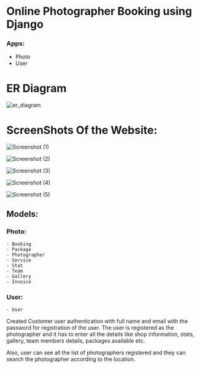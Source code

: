 # Online Photographer Booking using Django

### Apps:
- Photo
- User

# ER Diagram
![er_diagram](https://github.com/shreyas7057/Online-Photographer-Booking/assets/34678255/07bc0b4e-5eb1-4f00-9561-1c6753dda445)

# ScreenShots Of the Website:
![Screenshot (1)](https://github.com/shreyas7057/Online-Photographer-Booking/assets/34678255/be633590-ee24-49b6-ac01-cad65eade021)

![Screenshot (2)](https://github.com/shreyas7057/Online-Photographer-Booking/assets/34678255/a612f91b-4fc3-42f2-8b18-39080bf675b7)

![Screenshot (3)](https://github.com/shreyas7057/Online-Photographer-Booking/assets/34678255/fb97add0-14a8-4f11-ad25-a1652ec0fd0b)

![Screenshot (4)](https://github.com/shreyas7057/Online-Photographer-Booking/assets/34678255/b872b15c-8be5-4f0a-87e6-99c05f31109e)

![Screenshot (5)](https://github.com/shreyas7057/Online-Photographer-Booking/assets/34678255/d95191c8-27f3-42de-9f74-0e234ff09df8)

## Models:
  ### Photo:
    - Booking
    - Package
    - Photographer
    - Service
    - Stat
    - Team
    - Gallery
    - Invoice
  ### User:
    - User


Created Customer user authentication with full name and email with the password for registration of the user. The user is registered as the photographer and it has to enter all the details like shop information, stats, gallery, team members details, packages available etc.

Also, user can see all the list of photographers registered and they can search the photographer according to the location.
  
